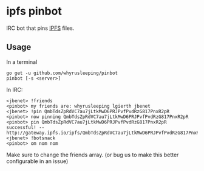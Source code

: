 # ipfs pinbot

IRC bot that pins [IPFS](http://ipfs.io) files.

## Usage

In a terminal
```
go get -u github.com/whyrusleeping/pinbot
pinbot [-s <server>]
```

In IRC:

```irc
<jbenet> !friends
<pinbot> my friends are: whyrusleeping lgierth jbenet
<jbenet> !pin QmbTdsZpRdVC7au7jLtkMwD6PRJPvfPvdRzG817PnxR2pR
<pinbot> now pinning QmbTdsZpRdVC7au7jLtkMwD6PRJPvfPvdRzG817PnxR2pR
<pinbot> pin QmbTdsZpRdVC7au7jLtkMwD6PRJPvfPvdRzG817PnxR2pR successful! -- http://gateway.ipfs.io/ipfs/QmbTdsZpRdVC7au7jLtkMwD6PRJPvfPvdRzG817PnxR2pR
<jbenet> !botsnack
<pinbot> om nom nom
```

Make sure to change the friends array. (or bug us to make this better configurable in an issue)
